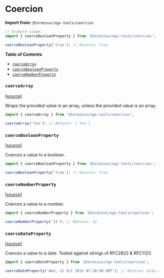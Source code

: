 <h1>Coercion</h1>

**Import from:** `@terminus/ngx-tools/coercion`

```typescript
// Example usage:
import { coerceBooleanProperty } from '@terminus/ngx-tools/coercion';

coerceBooleanProperty('true'); // Returns: true
```


<!-- START doctoc generated TOC please keep comment here to allow auto update -->
<!-- DON'T EDIT THIS SECTION, INSTEAD RE-RUN doctoc TO UPDATE -->
**Table of Contents**

- [`coerceArray`](#coercearray)
- [`coerceBooleanProperty`](#coercebooleanproperty)
- [`coerceNumberProperty`](#coercenumberproperty)

<!-- END doctoc generated TOC please keep comment here to allow auto update -->


### `coerceArray`

[[source]](src/array/array.ts)

Wraps the provided value in an array, unless the provided value is an array.

```typescript
import { coerceArray } from '@terminus/ngx-tools/coercion';

coerceArray('foo'); // Returns: ['foo']
```


### `coerceBooleanProperty`

[[source]](src/boolean/boolean-property.ts)

Coerces a value to a boolean.

```typescript
import { coerceBooleanProperty } from '@terminus/ngx-tools/coercion';

coerceBooleanProperty('true'); // Returns: true
```


### `coerceNumberProperty`

[[source]](src/number/number-property.ts)

Coerces a value to a number.

```typescript
import { coerceNumberProperty } from '@terminus/ngx-tools/coercion';

coerceNumberProperty('12'); // Returns: 12
```

### `coerceDateProperty`

[[source]](src/date/date-property.ts)

Coerces a value to a date. Tested against strings of RFC2822 & RFC1123

```typescript
import { coerceDateProperty } from '@terminus/ngx-tools/coercion';

coerceDateProperty('Wed, 21 Oct 2015 07:28:00 GMT'); // Returns: Date object
```
